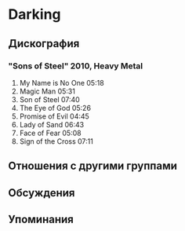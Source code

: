 # Darking



## Дискография

### "Sons of Steel" 2010, Heavy Metal

1. My Name is No One	05:18	 
2. Magic Man	05:31	 
3. Son of Steel	07:40	 
4. The Eye of God	05:26	 
5. Promise of Evil	04:45	 
6. Lady of Sand	06:43	 
7. Face of Fear	05:08	 
8. Sign of the Cross	07:11	 


## Отношения с другими группами


## Обсуждения


## Упоминания

